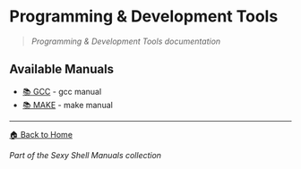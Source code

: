 # Programming & Development Tools

> *Programming & Development Tools documentation*

## Available Manuals

- [📚 GCC](./gcc.html) - gcc manual
- [📚 MAKE](./make.html) - make manual


---

[🏠 Back to Home](../index.html)

*Part of the Sexy Shell Manuals collection*
